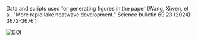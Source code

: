 Data and scripts used for generating figures in the paper (Wang, Xiwen, et al. "More rapid lake heatwave development." Science bulletin 69.23 (2024): 3672-3676.)

[![DOI](https://zenodo.org/badge/730688099.svg)](https://doi.org/10.5281/zenodo.15734315)
